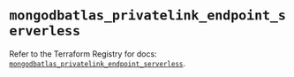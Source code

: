 # `mongodbatlas_privatelink_endpoint_serverless`

Refer to the Terraform Registry for docs: [`mongodbatlas_privatelink_endpoint_serverless`](https://registry.terraform.io/providers/mongodb/mongodbatlas/1.21.0/docs/resources/privatelink_endpoint_serverless).
